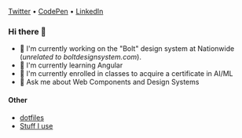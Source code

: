 [Twitter](https://twitter.com/CITguy) •
[CodePen](https://codepen.io/CITguy) •
[LinkedIn](https://www.linkedin.com/in/citguy)

### Hi there 👋
<!--
**CITguy/CITguy** is a ✨ _special_ ✨ repository because its `README.md` (this file) appears on your GitHub profile.

Here are some ideas to get you started:

- 🌱 I’m currently learning ...
- 👯 I’m looking to collaborate on ...
- 🤔 I’m looking for help with ...
- 💬 Ask me about ...
- 📫 How to reach me: ...
- 😄 Pronouns: ...
- ⚡ Fun fact: ...
-->

<!--
Projects and Expertise:

- Topic: Project1, Link1, ...
-->

- 🔭 I'm currently working on the "Bolt" design system at Nationwide (_unrelated to boltdesignsystem.com_).
- 🌱 I'm currently learning Angular
- 🌱 I'm currently enrolled in classes to acquire a certificate in AI/ML
- 💬 Ask me about Web Components and Design Systems

#### Other
- [dotfiles](https://github.com/CITguy/dotfiles)
- [Stuff I use](USES.md)
